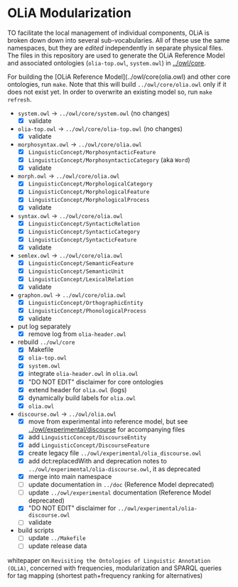 # OLiA Modularization

TO facilitate the local management of individual components, OLiA is broken down down into several sub-vocabularies.
All of these use the same namespaces, but they are *edited* independently in separate physical files. 
The files in this repository are used to generate the OLiA Reference Model and associated ontologies (`olia-top.owl`, `system.owl`) in [../owl/core](../owl/core).

For building the [OLiA Reference Model](../owl/core(olia.owl) and other core ontologies, run `make`. Note that this will build `../owl/core/olia.owl` only if it does not exist yet. In order to overwrite an existing model so, run `make refresh`.

- `system.owl` -> `../owl/core/system.owl`  (no changes)
	- [x] validate
- `olia-top.owl` -> `../owl/core/olia-top.owl` (no changes)
	- [x] validate
- `morphosyntax.owl` -> `../owl/core/olia.owl`
	- [x] `LinguisticConcept/MorphosyntacticFeature`
	- [x] `LinguisticConcept/MorphosyntacticCategory` (aka `Word`)
	- [x] validate
- `morph.owl` -> `../owl/core/olia.owl`
	- [x] `LinguisticConcept/MorphologicalCategory`
	- [x] `LinguisticConcept/MorphologicalFeature`
	- [x] `LinguisticConcept/MorphologicalProcess`
	- [x] validate
- `syntax.owl` -> `../owl/core/olia.owl`
	- [x] `LinguisticConcept/SyntacticRelation`
	- [x] `LinguisticConcept/SyntacticCategory`
	- [x] `LinguisticConcept/SyntacticFeature`
	- [x] validate
- `semlex.owl` -> `../owl/core/olia.owl`
	- [x] `LinguisticConcept/SemanticFeature`
	- [x] `LinguisticConcept/SemanticUnit`
	- [x] `LinguisticConcept/LexicalRelation`
	- [x] validate
- `graphon.owl` -> `../owl/core/olia.owl`
	- [x] `LinguisticConcept/OrthographicEntity`
	- [x] `LinguisticConcept/PhonologicalProcess`
	- [x] validate
- put log separately
	- [x] remove log from `olia-header.owl`
- rebuild `../owl/core`
	- [x] Makefile
	- [x] `olia-top.owl`
	- [x] `system.owl`
	- [x] integrate `olia-header.owl` in `olia.owl`
	- [x] "DO NOT EDIT" disclaimer for core ontologies
	- [x] extend header for `olia.owl` (logs)
	- [x] dynamically build labels for `olia.owl`
	- [x] `olia.owl`
- `discourse.owl` -> `../owl/olia.owl`
	- [x] move from experimental into reference model, but see [../owl/experimental/discourse](../owl/experimental/discourse) for accompanying files
	- [x] add `LinguisticConcept/DiscourseEntity`
	- [x] add `LinguisticConcept/DiscourseFeature`	
	- [x] create legacy file `../owl/experimental/olia_discourse.owl`
	- [x] add dct:replacedWith and deprecation notes to `../owl/experimental/olia-discourse.owl`, it as deprecated
	- [x] merge into main namespace
	- [ ] update documentation in `../doc` (Reference Model deprecated)
	- [ ] update `../owl/experimental` documentation (Reference Model deprecated)
	- [x] "DO NOT EDIT" disclaimer for `../owl/experimental/olia-discourse.owl`
	- [ ] validate
- build scripts
	- [ ] update `../Makefile` 
	- [ ] update release data

whitepaper on `Revisiting the Ontologies of Linguistic Annotation (OLiA)`, concerned with frequencies, modularization and SPARQL queries for tag mapping (shortest path+frequency ranking for alternatives)